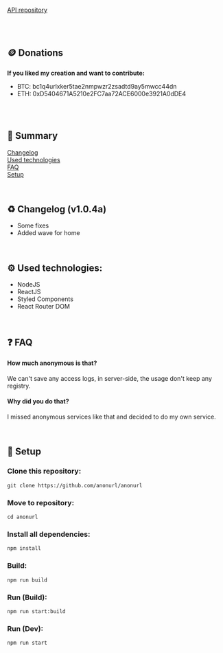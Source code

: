 [API repository](https://github.com/anonurl/anonurl-api)<br>

<br><br>
## 🪙 Donations
**If you liked my creation and want to contribute:**
- BTC: bc1q4urlxker5tae2nmpwzr2zsadtd9ay5mwcc44dn
- ETH: 0xD5404671A5210e2FC7aa72ACE6000e3921A0dDE4

<br></br>
## 📖 Summary
[Changelog](#changelog)<br>
[Used technologies](#usedtech)<br>
[FAQ](#faq)<br>
[Setup](#setup)<br>

<br><a name="changelog"></a>
## ♻️ Changelog (v1.0.4a)
- Some fixes
- Added wave for home

<br><a name="usedtech"></a>
## ⚙️ Used technologies:
- NodeJS
- ReactJS
- Styled Components
- React Router DOM

<br><a name="faq"></a>
## ❓ FAQ
#### How much anonymous is that?
We can't save any access logs, in server-side, the usage don't keep any registry.

#### Why did you do that?
I missed anonymous services like that and decided to do my own service.

<br><a name="setup"></a>
## 🔧 Setup
### Clone this repository:
`git clone https://github.com/anonurl/anonurl`

### Move to repository:
`cd anonurl`

### Install all dependencies:
`npm install`

### Build:
`npm run build`

### Run (Build):
`npm run start:build`

### Run (Dev):
`npm run start`
